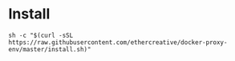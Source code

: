 # Install

```
sh -c "$(curl -sSL https://raw.githubusercontent.com/ethercreative/docker-proxy-env/master/install.sh)"
```
